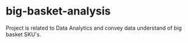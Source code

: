 # big-basket-analysis
Project is related to Data Analytics and convey data understand of big basket SKU's.
